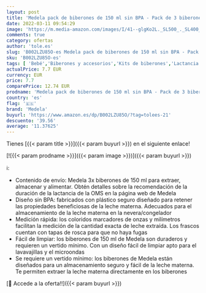 ```yaml
---
layout: post
title: 'Medela pack de biberones de 150 ml sin BPA - Pack de 3 biberones para extraer y almacenar la leche materna con un diseño duradero y seguro para el congelador y el frigorífico'
date: 2022-03-11 09:54:29
image: 'https://m.media-amazon.com/images/I/41--glgKo2L._SL500_._SL400_.jpg'
comments: true
category: ofertas
author: 'tole.es'
slug: 'B002LZU85O-es Medela pack de biberones de 150 ml sin BPA - Pack de 3...'
sku: 'B002LZU85O-es'
tags: [ 'Bebé','Biberones y accesorios','Kits de biberones','Lactancia y alimentación','biberones','medela', ]
actualPrice: 7.7 EUR
currency: EUR
price: 7.7
comparePrice: 12.74 EUR
prodname: 'Medela pack de biberones de 150 ml sin BPA - Pack de 3 biberones para extraer y almacenar la leche materna con un diseño duradero y seguro para el congelador y el frigorífico'
country: 'es'
flag: '🇪🇸'
brand: 'Medela'
buyurl: 'https://www.amazon.es/dp/B002LZU85O/?tag=tolees-21'
descuento: '39.56'
average: '11.37625'
---
```


Tienes [{{< param title >}}]({{< param buyurl >}}) en el siguiente enlace!

[![{{< param prodname >}}]({{< param image >}})]({{< param buyurl >}})

ℹ️:

- Contenido de envío: Medela 3x biberones de 150 ml para extraer, almacenar y alimentar. Obtén detalles sobre la recomendación de la duración de la lactancia de la OMS en la página web de Medela
- Diseño sin BPA: fabricados con plástico seguro diseñado para retener las propiedades beneficiosas de la leche materna. Adecuados para el almacenamiento de la leche materna en la nevera/congelador
- Medición rápida: los coloridos marcadores de onzas y milímetros facilitan la medición de la cantidad exacta de leche extraída. Los frascos cuentan con tapas de rosca para que no haya fugas
- Fácil de limpiar: los biberones de 150 ml de Medela son duraderos y requieren un vertido mínimo. Con un diseño fácil de limpiar apto para el lavavajillas y el microondas
- Se requiere un vertido mínimo: los biberones de Medela están diseñados para un almacenamiento seguro y fácil de la leche materna. Te permiten extraer la leche materna directamente en los biberones

[🛒 Accede a la oferta!!]({{< param buyurl >}})

